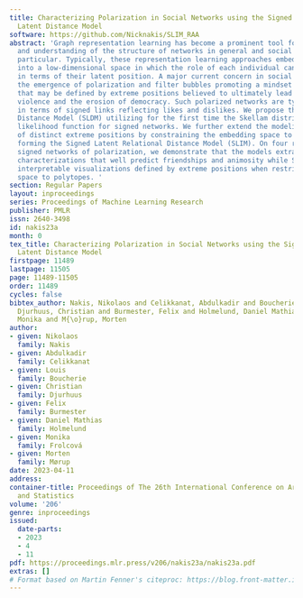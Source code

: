 ```yaml
---
title: Characterizing Polarization in Social Networks using the Signed Relational
  Latent Distance Model
software: https://github.com/Nicknakis/SLIM_RAA
abstract: 'Graph representation learning has become a prominent tool for the characterization
  and understanding of the structure of networks in general and social networks in
  particular. Typically, these representation learning approaches embed the networks
  into a low-dimensional space in which the role of each individual can be characterized
  in terms of their latent position. A major current concern in social networks is
  the emergence of polarization and filter bubbles promoting a mindset of ”us-versus-them”
  that may be defined by extreme positions believed to ultimately lead to political
  violence and the erosion of democracy. Such polarized networks are typically characterized
  in terms of signed links reflecting likes and dislikes. We propose the Signed Latent
  Distance Model (SLDM) utilizing for the first time the Skellam distribution as a
  likelihood function for signed networks. We further extend the modeling to the characterization
  of distinct extreme positions by constraining the embedding space to polytopes,
  forming the Signed Latent Relational Distance Model (SLIM). On four real social
  signed networks of polarization, we demonstrate that the models extract low-dimensional
  characterizations that well predict friendships and animosity while SLIM provides
  interpretable visualizations defined by extreme positions when restricting the embedding
  space to polytopes. '
section: Regular Papers
layout: inproceedings
series: Proceedings of Machine Learning Research
publisher: PMLR
issn: 2640-3498
id: nakis23a
month: 0
tex_title: Characterizing Polarization in Social Networks using the Signed Relational
  Latent Distance Model
firstpage: 11489
lastpage: 11505
page: 11489-11505
order: 11489
cycles: false
bibtex_author: Nakis, Nikolaos and Celikkanat, Abdulkadir and Boucherie, Louis and
  Djurhuus, Christian and Burmester, Felix and Holmelund, Daniel Mathias and Frolcov\'a,
  Monika and M{\o}rup, Morten
author:
- given: Nikolaos
  family: Nakis
- given: Abdulkadir
  family: Celikkanat
- given: Louis
  family: Boucherie
- given: Christian
  family: Djurhuus
- given: Felix
  family: Burmester
- given: Daniel Mathias
  family: Holmelund
- given: Monika
  family: Frolcová
- given: Morten
  family: Mørup
date: 2023-04-11
address:
container-title: Proceedings of The 26th International Conference on Artificial Intelligence
  and Statistics
volume: '206'
genre: inproceedings
issued:
  date-parts:
  - 2023
  - 4
  - 11
pdf: https://proceedings.mlr.press/v206/nakis23a/nakis23a.pdf
extras: []
# Format based on Martin Fenner's citeproc: https://blog.front-matter.io/posts/citeproc-yaml-for-bibliographies/
---
```

